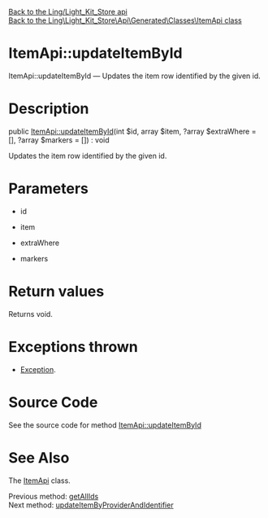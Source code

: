 [Back to the Ling/Light_Kit_Store api](https://github.com/lingtalfi/Light_Kit_Store/blob/master/doc/api/Ling/Light_Kit_Store.md)<br>
[Back to the Ling\Light_Kit_Store\Api\Generated\Classes\ItemApi class](https://github.com/lingtalfi/Light_Kit_Store/blob/master/doc/api/Ling/Light_Kit_Store/Api/Generated/Classes/ItemApi.md)


ItemApi::updateItemById
================



ItemApi::updateItemById — Updates the item row identified by the given id.




Description
================


public [ItemApi::updateItemById](https://github.com/lingtalfi/Light_Kit_Store/blob/master/doc/api/Ling/Light_Kit_Store/Api/Generated/Classes/ItemApi/updateItemById.md)(int $id, array $item, ?array $extraWhere = [], ?array $markers = []) : void




Updates the item row identified by the given id.




Parameters
================


- id

    

- item

    

- extraWhere

    

- markers

    


Return values
================

Returns void.


Exceptions thrown
================

- [Exception](http://php.net/manual/en/class.exception.php).&nbsp;







Source Code
===========
See the source code for method [ItemApi::updateItemById](https://github.com/lingtalfi/Light_Kit_Store/blob/master/Api/Generated/Classes/ItemApi.php#L401-L407)


See Also
================

The [ItemApi](https://github.com/lingtalfi/Light_Kit_Store/blob/master/doc/api/Ling/Light_Kit_Store/Api/Generated/Classes/ItemApi.md) class.

Previous method: [getAllIds](https://github.com/lingtalfi/Light_Kit_Store/blob/master/doc/api/Ling/Light_Kit_Store/Api/Generated/Classes/ItemApi/getAllIds.md)<br>Next method: [updateItemByProviderAndIdentifier](https://github.com/lingtalfi/Light_Kit_Store/blob/master/doc/api/Ling/Light_Kit_Store/Api/Generated/Classes/ItemApi/updateItemByProviderAndIdentifier.md)<br>

